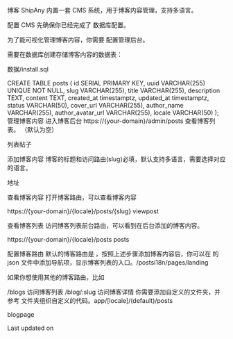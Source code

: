 博客
ShipAny 内置一套 CMS 系统，用于博客内容管理，支持多语言。

配置 CMS
先确保你已经完成了 数据库配置。

为了能可视化管理博客内容，你需要 配置管理后台。

需要在数据库创建存储博客内容的数据表：

数据/install.sql

CREATE TABLE posts (
    id SERIAL PRIMARY KEY,
    uuid VARCHAR(255) UNIQUE NOT NULL,
    slug VARCHAR(255),
    title VARCHAR(255),
    description TEXT,
    content TEXT,
    created_at timestamptz,
    updated_at timestamptz,
    status VARCHAR(50),
    cover_url VARCHAR(255),
    author_name VARCHAR(255),
    author_avatar_url VARCHAR(255),
    locale VARCHAR(50)
);
管理博客内容
进入博客后台
https://{your-domain}/admin/posts
查看博客列表。 （默认为空）

列表帖子

添加博客内容
博客的标题和访问路由(slug)必填，默认支持多语言，需要选择对应的语言。

地址

查看博客内容
打开博客路由，可以查看博客内容

https://{your-domain}/{locale}/posts/{slug}
viewpost

查看博客列表
访问博客列表前台路由，可以看到在后台添加的博客内容。

https://{your-domain}/{locale}/posts
posts

配置博客路由
默认的博客路由是 ，按照上述步骤添加博客内容后，你可以在 的 json 文件中添加导航项，显示博客列表的入口。/postsi18n/pages/landing

如果你想使用其他的博客路由，比如

/blogs 访问博客列表
/blog/:slug 访问博客详情
你需要添加自定义的文件夹，并参考 文件夹组织自定义的代码。app/[locale]/(default)/posts

blogpage

Last updated on 
